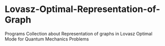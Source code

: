 # Lovasz-Optimal-Representation-of-Graph
Programs Collection about Representation of graphs in Lovasz Optimal Mode for Quantum Mechanics Problems
